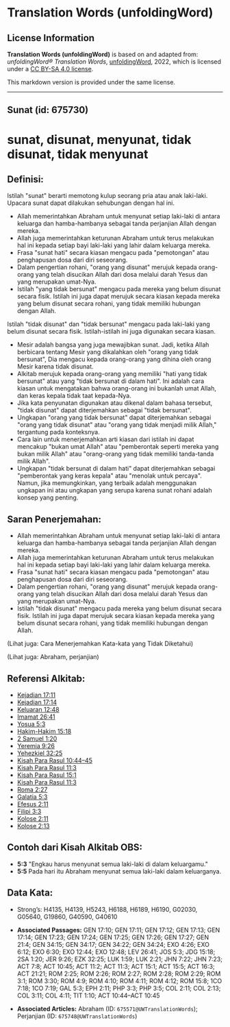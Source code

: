 # Translation Words (unfoldingWord)

## License Information

**Translation Words (unfoldingWord)** is based on and adapted from: _unfoldingWord® Translation Words_, [unfoldingWord](https://unfoldingword.org/utw), 2022, which is licensed under a [CC BY-SA 4.0 license](https://creativecommons.org/licenses/by-sa/4.0/legalcode.en).

This markdown version is provided under the same license.



--------------------------------

## Sunat (id: 675730)

sunat, disunat, menyunat, tidak disunat, tidak menyunat
=======================================================

Definisi:
---------

Istilah "sunat" berarti memotong kulup seorang pria atau anak laki\-laki. Upacara sunat dapat dilakukan sehubungan dengan hal ini.

* Allah memerintahkan Abraham untuk menyunat setiap laki\-laki di antara keluarga dan hamba\-hambanya sebagai tanda perjanjian Allah dengan mereka.
* Allah juga memerintahkan keturunan Abraham untuk terus melakukan hal ini kepada setiap bayi laki\-laki yang lahir dalam keluarga mereka.
* Frasa "sunat hati" secara kiasan mengacu pada "pemotongan" atau penghapusan dosa dari diri seseorang.
* Dalam pengertian rohani, "orang yang disunat" merujuk kepada orang\-orang yang telah disucikan Allah dari dosa melalui darah Yesus dan yang merupakan umat\-Nya.
* Istilah "yang tidak bersunat" mengacu pada mereka yang belum disunat secara fisik. Istilah ini juga dapat merujuk secara kiasan kepada mereka yang belum disunat secara rohani, yang tidak memiliki hubungan dengan Allah.

Istilah "tidak disunat" dan "tidak bersunat" mengacu pada laki\-laki yang belum disunat secara fisik. Istilah\-istilah ini juga digunakan secara kiasan.

* Mesir adalah bangsa yang juga mewajibkan sunat. Jadi, ketika Allah berbicara tentang Mesir yang dikalahkan oleh "orang yang tidak bersunat", Dia mengacu kepada orang\-orang yang dihina oleh orang Mesir karena tidak disunat.
* Alkitab merujuk kepada orang\-orang yang memiliki "hati yang tidak bersunat" atau yang "tidak bersunat di dalam hati". Ini adalah cara kiasan untuk mengatakan bahwa orang\-orang ini bukanlah umat Allah, dan keras kepala tidak taat kepada\-Nya.
* Jika kata penyunatan digunakan atau dikenal dalam bahasa tersebut, "tidak disunat" dapat diterjemahkan sebagai "tidak bersunat".
* Ungkapan "orang yang tidak bersunat" dapat diterjemahkan sebagai "orang yang tidak disunat" atau "orang yang tidak menjadi milik Allah," tergantung pada konteksnya.
* Cara lain untuk menerjemahkan arti kiasan dari istilah ini dapat mencakup "bukan umat Allah" atau "pemberontak seperti mereka yang bukan milik Allah" atau "orang\-orang yang tidak memiliki tanda\-tanda milik Allah".
* Ungkapan "tidak bersunat di dalam hati" dapat diterjemahkan sebagai "pemberontak yang keras kepala" atau "menolak untuk percaya". Namun, jika memungkinkan, yang terbaik adalah menggunakan ungkapan ini atau ungkapan yang serupa karena sunat rohani adalah konsep yang penting.

Saran Penerjemahan:
-------------------

* Allah memerintahkan Abraham untuk menyunat setiap laki\-laki di antara keluarga dan hamba\-hambanya sebagai tanda perjanjian Allah dengan mereka.
* Allah juga memerintahkan keturunan Abraham untuk terus melakukan hal ini kepada setiap bayi laki\-laki yang lahir dalam keluarga mereka.
* Frasa "sunat hati" secara kiasan mengacu pada "pemotongan" atau penghapusan dosa dari diri seseorang.
* Dalam pengertian rohani, "orang yang disunat" merujuk kepada orang\-orang yang telah disucikan Allah dari dosa melalui darah Yesus dan yang merupakan umat\-Nya.
* Istilah "tidak disunat" mengacu pada mereka yang belum disunat secara fisik. Istilah ini juga dapat merujuk secara kiasan kepada mereka yang belum disunat secara rohani, yang tidak memiliki hubungan dengan Allah.

(Lihat juga: Cara Menerjemahkan Kata\-kata yang Tidak Diketahui)

(Lihat juga: Abraham, perjanjian)

Referensi Alkitab:
------------------

* [Kejadian 17:11](https://ref.ly/Gen17:11)
* [Kejadian 17:14](https://ref.ly/Gen17:14)
* [Keluaran 12:48](https://ref.ly/Exod12:48)
* [Imamat 26:41](https://ref.ly/Lev26:41)
* [Yosua 5:3](https://ref.ly/Josh5:3)
* [Hakim\-Hakim 15:18](https://ref.ly/Judg15:18)
* [2 Samuel 1:20](https://ref.ly/2Sam0:0)
* [Yeremia 9:26](https://ref.ly/Jer9:26)
* [Yehezkiel 32:25](https://ref.ly/Ezek32:25)
* [Kisah Para Rasul 10:44–45](https://ref.ly/Acts0:0)
* [Kisah Para Rasul 11:3](https://ref.ly/Acts0:0)
* [Kisah Para Rasul 15:1](https://ref.ly/Acts0:0)
* [Kisah Para Rasul 11:3](https://ref.ly/Acts0:0)
* [Roma 2:27](https://ref.ly/Rom2:27)
* [Galatia 5:3](https://ref.ly/Gal5:3)
* [Efesus 2:11](https://ref.ly/Eph2:11)
* [Filipi 3:3](https://ref.ly/Phil3:3)
* [Kolose 2:11](https://ref.ly/Col2:11)
* [Kolose 2:13](https://ref.ly/Col2:13)

Contoh dari Kisah Alkitab OBS:
------------------------------

* **5:3** "Engkau harus menyunat semua laki\-laki di dalam keluargamu."
* **5:5** Pada hari itu Abraham menyunat semua laki\-laki dalam keluarganya.

Data Kata:
----------

* Strong’s: H4135, H4139, H5243, H6188, H6189, H6190, G02030, G05640, G19860, G40590, G40610

* **Associated Passages:** GEN 17:10; GEN 17:11; GEN 17:12; GEN 17:13; GEN 17:14; GEN 17:23; GEN 17:24; GEN 17:25; GEN 17:26; GEN 17:27; GEN 21:4; GEN 34:15; GEN 34:17; GEN 34:22; GEN 34:24; EXO 4:26; EXO 6:12; EXO 6:30; EXO 12:44; EXO 12:48; LEV 26:41; JOS 5:3; JDG 15:18; 2SA 1:20; JER 9:26; EZK 32:25; LUK 1:59; LUK 2:21; JHN 7:22; JHN 7:23; ACT 7:8; ACT 10:45; ACT 11:2; ACT 11:3; ACT 15:1; ACT 15:5; ACT 16:3; ACT 21:21; ROM 2:25; ROM 2:26; ROM 2:27; ROM 2:28; ROM 2:29; ROM 3:1; ROM 3:30; ROM 4:9; ROM 4:10; ROM 4:11; ROM 4:12; ROM 15:8; 1CO 7:18; 1CO 7:19; GAL 5:3; EPH 2:11; PHP 3:3; PHP 3:5; COL 2:11; COL 2:13; COL 3:11; COL 4:11; TIT 1:10; ACT 10:44–ACT 10:45
* **Associated Articles:** Abraham (ID: `675571@UWTranslationWords`); Perjanjian (ID: `675748@UWTranslationWords`)

